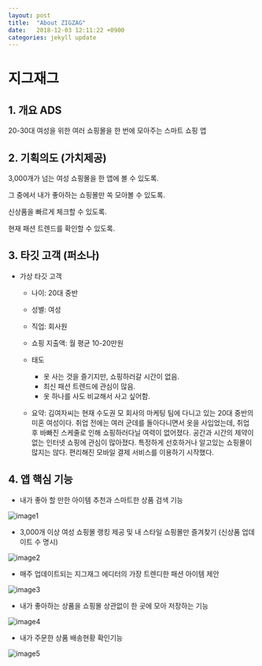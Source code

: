 ```yaml
---
layout: post
title:  "About ZIGZAG"
date:   2018-12-03 12:11:22 +0900
categories: jekyll update
---
```

# 지그재그



## 1. 개요 ADS

20-30대 여성을 위한 여러 쇼핑몰을 한 번에 모아주는 스마트 쇼핑 앱



## 2. 기획의도 (가치제공)

3,000개가 넘는 여성 쇼핑몰을 한 앱에 볼 수 있도록.

그 중에서 내가 좋아하는 쇼핑몰만 쏙 모아볼 수 있도록.

신상품을 빠르게 체크할 수 있도록.

현재 패션 트렌드를 확인할 수 있도록.



## 3. 타깃 고객 (퍼소나)

- 가상 타깃 고객

  - 나이: 20대 중반
  - 성별: 여성
  - 직업: 회사원
  - 쇼핑 지출액: 월 평균 10-20만원
  - 태도
    - 옷 사는 것을 즐기지만, 쇼핑하러갈 시간이 없음.
    - 최신 패션 트렌드에 관심이 많음.
    - 옷 하나를 사도 비교해서 사고 싶어함.

  - 요약: 김여자씨는 현재 수도권 모 회사의 마케팅 팀에 다니고 있는 20대 중반의 미혼 여성이다. 취업 전에는 여러 군데를 돌아다니면서 옷을 사입었는데, 취업 후 바빠진 스케줄로 인해 쇼핑하러다닐 여력이 없어졌다. 공간과 시간의 제약이 없는 인터넷 쇼핑에 관심이 많아졌다. 특정하게 선호하거나 알고있는 쇼핑몰이 많지는 않다. 편리해진 모바일 결제 서비스를 이용하기 시작했다.



## 4. 앱 핵심 기능

- 내가 좋아 할 만한 아이템 추천과 스마트한 상품 검색 기능

![image1](https://github.com/popsmile/popsmile.github.io/blob/master/res/images/zigzag/1.png)

- 3,000개 이상 여성 쇼핑몰 랭킹 제공 및 내 스타일 쇼핑몰만 즐겨찾기 (신상품 업데이트 수 명시)

![image2](https://github.com/popsmile/popsmile.github.io/blob/master/res/images/zigzag/2.png)

- 매주 업데이트되는 지그재그 에디터의 가장 트렌디한 패션 아이템 제안

![image3](https://github.com/popsmile/popsmile.github.io/blob/master/res/images/zigzag/3.png)

- 내가 좋아하는 상품을 쇼핑몰 상관없이 한 곳에 모아 저장하는 기능 

![image4](https://github.com/popsmile/popsmile.github.io/blob/master/res/images/zigzag/4.png)

- 내가 주문한 상품 배송현황 확인기능

![image5](https://github.com/popsmile/popsmile.github.io/blob/master/res/images/zigzag/5.png)
